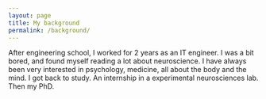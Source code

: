 ```yaml
---
layout: page
title: My background
permalink: /background/
---
```


After engineering school, I worked for 2 years as an IT engineer. I was a bit bored, and found myself reading a lot about neuroscience. I have always been very interested in psychology, medicine, all about the body and the mind. I got back to study. An internship in a experimental neurosciences lab. Then my PhD.
